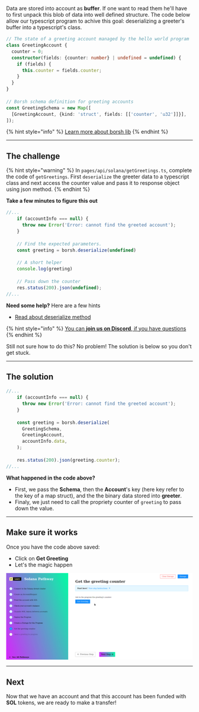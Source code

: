 # 

Data are stored into account as **buffer**. If one want to read them he'll have to first unpack this blob of data into well defined structure. The code below allow our typescript program to achive this goal: deserializing a greeter's buffer into a typescript's class. 

```typescript
// The state of a greeting account managed by the hello world program
class GreetingAccount {
  counter = 0;
  constructor(fields: {counter: number} | undefined = undefined) {
    if (fields) {
      this.counter = fields.counter;
    }
  }
}

// Borsh schema definition for greeting accounts
const GreetingSchema = new Map([
  [GreetingAccount, {kind: 'struct', fields: [['counter', 'u32']]}],
]);
```

{% hint style="info" %}
[Learn more about borsh lib](https://npm.io/package/borsh)
{% endhint %}

----------------------------------

## The challenge

{% hint style="warning" %}
In `pages/api/solana/getGreetings.ts`, complete the code of `getGreetings`. First `deserialize` the greeter data to a typescript class and next access the counter value and pass it to response object using json method.
{% endhint %}

**Take a few minutes to figure this out**

```typescript
//...
    if (accountInfo === null) {
      throw new Error('Error: cannot find the greeted account');
    }

    // Find the expected parameters.
    const greeting = borsh.deserialize(undefined)

    // A short helper
    console.log(greeting)

    // Pass down the counter
    res.status(200).json(undefined);
//...
```

**Need some help?** Here are a few hints
* [Read about deserialize method](https://npm.io/package/borsh)

{% hint style="info" %}
[You can **join us on Discord**, if you have questions](https://discord.gg/fszyM7K)
{% endhint %}

Still not sure how to do this? No problem! The solution is below so you don't get stuck.

----------------------------------

## The solution

```typescript
//...
    if (accountInfo === null) {
      throw new Error('Error: cannot find the greeted account');
    }

    const greeting = borsh.deserialize(
      GreetingSchema,
      GreetingAccount,
      accountInfo.data,
    );

    res.status(200).json(greeting.counter);
//...
```

**What happened in the code above?**

* First, we pass the **Schema**, then the **Account**'s key (here key refer to the key of a map struct), and the the binary data stored into **greeter**.
* Finaly, we just need to call the propriety counter of `greeting` to pass down the value. 

----------------------------------

## Make sure it works

Once you have the code above saved:
* Click on **Get Greeting** 
* Let's the magic happen

![](../../../.gitbook/assets/solana-get-v3.gif)

----------------------------------

## Next

Now that we have an account and that this account has been funded with **SOL** tokens, we are ready to make a transfer!
